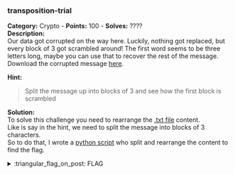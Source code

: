 ### transposition-trial
**Category:** Crypto - **Points:** 100 - **Solves:** ????  
**Description:**  
Our data got corrupted on the way here. Luckily, nothing got replaced, but every block of 3 got scrambled around! The first word seems to be three letters long, maybe you can use that to recover the rest of the message.  
Download the corrupted message [here](./message.txt/).

**Hint:**
> Split the message up into blocks of 3 and see how the first block is scrambled  

**Solution:**  
To solve this challenge you need to rearrange the [.txt file](./message.txt/) content.  
Like is say in the hint, we need to split the message into blocks of 3 characters.  
So to do that, I wrote a [python script](./script.py/) who split and rearrange the content to find the flag.  

<details>
  <summary>:triangular_flag_on_post: FLAG</summary>

  ```
  picoCTF{7R4N5P051N6_15_3XP3N51V3_56E6924A}
  ```
</details>
